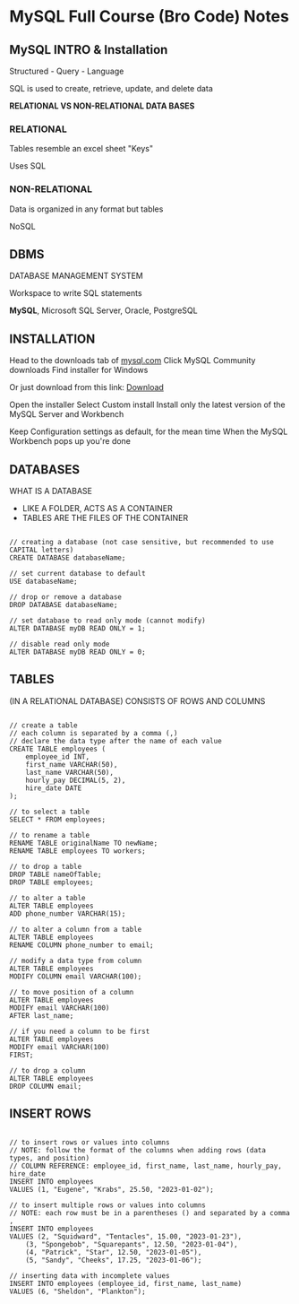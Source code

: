 # MySQL Full Course (Bro Code) Notes

## MySQL INTRO & Installation

Structured - Query - Language

SQL is used to create, retrieve, update, and delete data

**RELATIONAL VS NON-RELATIONAL DATA BASES**

### RELATIONAL

Tables resemble an excel sheet
"Keys"

Uses SQL

### NON-RELATIONAL

Data is organized in any format but tables

NoSQL

## DBMS

DATABASE MANAGEMENT SYSTEM

Workspace to write SQL statements

**MySQL**, Microsoft SQL Server, Oracle, PostgreSQL

## INSTALLATION

Head to the downloads tab of [mysql.com](mysql.com)
Click MySQL Community downloads
Find installer for Windows

Or just download from this link:
[Download](https://dev.mysql.com/downloads/installer/)

Open the installer
Select Custom install
Install only the latest version of the MySQL Server and Workbench

Keep Configuration settings as default, for the mean time
When the MySQL Workbench pops up you're done

## DATABASES

WHAT IS A DATABASE

- LIKE A FOLDER, ACTS AS A CONTAINER
- TABLES ARE THE FILES OF THE CONTAINER

```mySQL

// creating a database (not case sensitive, but recommended to use CAPITAL letters)
CREATE DATABASE databaseName;

// set current database to default
USE databaseName;

// drop or remove a database
DROP DATABASE databaseName;

// set database to read only mode (cannot modify)
ALTER DATABASE myDB READ ONLY = 1;

// disable read only mode
ALTER DATABASE myDB READ ONLY = 0;

```

## TABLES

(IN A RELATIONAL DATABASE)
CONSISTS OF ROWS AND COLUMNS

```mySQL

// create a table
// each column is separated by a comma (,)
// declare the data type after the name of each value
CREATE TABLE employees (
	employee_id INT,
    first_name VARCHAR(50),
    last_name VARCHAR(50),
    hourly_pay DECIMAL(5, 2),
    hire_date DATE
);

// to select a table
SELECT * FROM employees;

// to rename a table
RENAME TABLE originalName TO newName;
RENAME TABLE employees TO workers;

// to drop a table
DROP TABLE nameOfTable;
DROP TABLE employees;

// to alter a table
ALTER TABLE employees
ADD phone_number VARCHAR(15);

// to alter a column from a table
ALTER TABLE employees
RENAME COLUMN phone_number to email;

// modify a data type from column
ALTER TABLE employees
MODIFY COLUMN email VARCHAR(100);

// to move position of a column
ALTER TABLE employees
MODIFY email VARCHAR(100)
AFTER last_name;

// if you need a column to be first
ALTER TABLE employees
MODIFY email VARCHAR(100)
FIRST;

// to drop a column
ALTER TABLE employees
DROP COLUMN email;

```

## INSERT ROWS

```MySQL

// to insert rows or values into columns
// NOTE: follow the format of the columns when adding rows (data types, and position)
// COLUMN REFERENCE: employee_id, first_name, last_name, hourly_pay, hire_date
INSERT INTO employees
VALUES (1, "Eugene", "Krabs", 25.50, "2023-01-02");

// to insert multiple rows or values into columns
// NOTE: each row must be in a parentheses () and separated by a comma ,
INSERT INTO employees
VALUES (2, "Squidward", "Tentacles", 15.00, "2023-01-23"),
	(3, "Spongebob", "Squarepants", 12.50, "2023-01-04"),
	(4, "Patrick", "Star", 12.50, "2023-01-05"),
	(5, "Sandy", "Cheeks", 17.25, "2023-01-06");

// inserting data with incomplete values
INSERT INTO employees (employee_id, first_name, last_name)
VALUES (6, "Sheldon", "Plankton");

```
